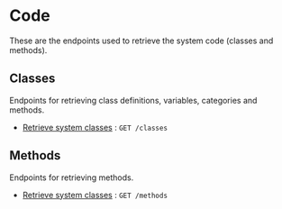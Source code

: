 # Code

These are the endpoints used to retrieve the system code (classes and methods).

## Classes

Endpoints for retrieving class definitions, variables, categories and methods.

* [Retrieve system classes](classes/get.md) : `GET /classes`

## Methods

Endpoints for retrieving methods.

* [Retrieve system classes](methods/get.md) : `GET /methods`